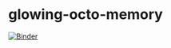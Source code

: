 # glowing-octo-memory

[![Binder](https://mybinder.org/badge_logo.svg)](https://mybinder.org/v2/gh/dbrunton/glowing-octo-memory/master)
